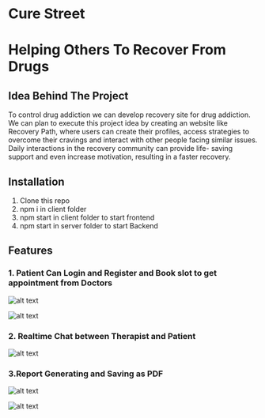 

# Cure Street
# Helping Others To Recover From Drugs  

## Idea Behind The Project

To control drug addiction we can develop recovery
site for drug addiction. We can plan to execute this project
idea by creating an website like Recovery Path, where users can
create their profiles, access strategies to overcome their
cravings and interact with other people facing similar issues.
Daily interactions in the recovery community can provide life-
saving support and even increase motivation, resulting in a
faster recovery.

## Installation

1. Clone this repo
2. npm i in client folder
3. npm start in client folder to start frontend
4. npm start in server folder to start Backend

## Features
### 1. Patient Can Login and Register and Book slot to get appointment from Doctors


![alt text](https://firebasestorage.googleapis.com/v0/b/drug-recovery-5c4fe.appspot.com/o/Screenshot%20from%202022-05-27%2015-31-36.png?alt=media&token=f94ff186-efbc-484b-8a33-6c366f1cb5ae)

![alt text](https://firebasestorage.googleapis.com/v0/b/drug-recovery-5c4fe.appspot.com/o/Screenshot%20from%202022-05-27%2015-43-04.png?alt=media&token=8ac77a6a-fad2-45e0-b8e5-771bd370de91)


### 2. Realtime Chat between Therapist and Patient

![alt text](https://firebasestorage.googleapis.com/v0/b/drug-recovery-5c4fe.appspot.com/o/Screenshot%20from%202022-05-27%2015-33-58.png?alt=media&token=2f907b4e-0e31-4fcb-885d-1e3ef26ce781)

### 3.Report Generating and Saving as PDF


![alt text](https://firebasestorage.googleapis.com/v0/b/drug-recovery-5c4fe.appspot.com/o/Screenshot%20from%202022-05-27%2015-34-24.png?alt=media&token=a240bca8-2231-47a2-b8f5-3db908e0586f)


![alt text](https://firebasestorage.googleapis.com/v0/b/drug-recovery-5c4fe.appspot.com/o/Screenshot%20from%202022-05-27%2015-35-27.png?alt=media&token=a5f96be9-35c5-4db1-a99c-2e7ec433db07)
